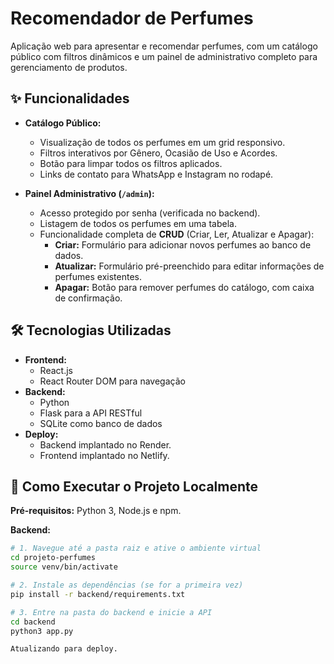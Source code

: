#  Recomendador de Perfumes 

Aplicação web para apresentar e recomendar perfumes, com um catálogo público com filtros dinâmicos e um painel de administrativo completo para gerenciamento de produtos.

## ✨ Funcionalidades

- **Catálogo Público:**
  - Visualização de todos os perfumes em um grid responsivo.
  - Filtros interativos por Gênero, Ocasião de Uso e Acordes.
  - Botão para limpar todos os filtros aplicados.
  - Links de contato para WhatsApp e Instagram no rodapé.

- **Painel Administrativo (`/admin`):**
  - Acesso protegido por senha (verificada no backend).
  - Listagem de todos os perfumes em uma tabela.
  - Funcionalidade completa de **CRUD** (Criar, Ler, Atualizar e Apagar):
    - **Criar:** Formulário para adicionar novos perfumes ao banco de dados.
    - **Atualizar:** Formulário pré-preenchido para editar informações de perfumes existentes.
    - **Apagar:** Botão para remover perfumes do catálogo, com caixa de confirmação.

## 🛠️ Tecnologias Utilizadas

- **Frontend:**
  - React.js
  - React Router DOM para navegação
- **Backend:**
  - Python
  - Flask para a API RESTful
  - SQLite como banco de dados
- **Deploy:**
  - Backend implantado no Render.
  - Frontend implantado no Netlify.

## 🚀 Como Executar o Projeto Localmente

**Pré-requisitos:** Python 3, Node.js e npm.

**Backend:**
```bash
# 1. Navegue até a pasta raiz e ative o ambiente virtual
cd projeto-perfumes
source venv/bin/activate

# 2. Instale as dependências (se for a primeira vez)
pip install -r backend/requirements.txt

# 3. Entre na pasta do backend e inicie a API
cd backend
python3 app.py

Atualizando para deploy.

